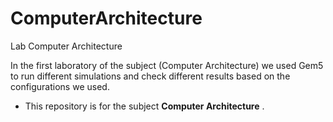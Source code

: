 # ComputerArchitecture
Lab Computer Architecture

In the first laboratory of the subject (Computer Architecture) we used Gem5 to run different simulations and check different results based on the configurations we used.

- This repository is for the subject __Computer Architecture__ .

